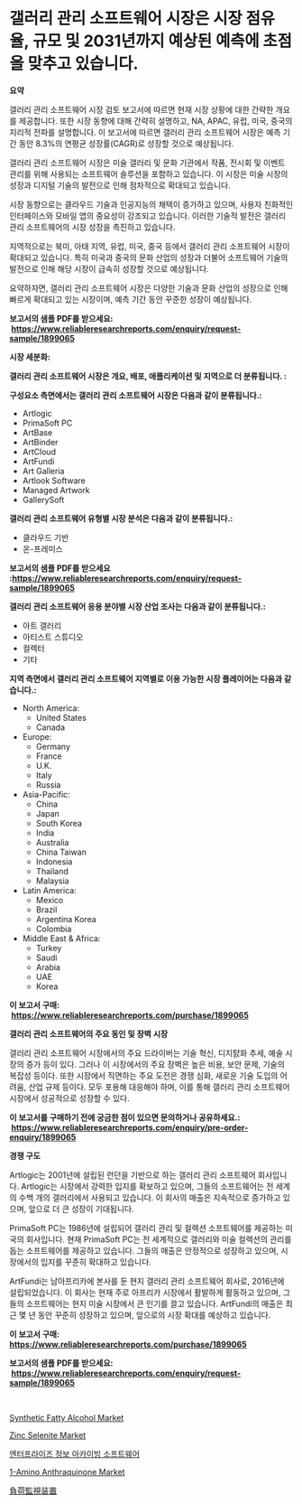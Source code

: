 <p><h1>갤러리 관리 소프트웨어 시장은 시장 점유율, 규모 및 2031년까지 예상된 예측에 초점을 맞추고 있습니다.</h1></p><p><strong>요약</strong></p>
<p><p>갤러리 관리 소프트웨어 시장 검토 보고서에 따르면 현재 시장 상황에 대한 간략한 개요를 제공합니다. 또한 시장 동향에 대해 간략히 설명하고, NA, APAC, 유럽, 미국, 중국의 지리적 전파를 설명합니다. 이 보고서에 따르면 갤러리 관리 소프트웨어 시장은 예측 기간 동안 8.3%의 연평균 성장률(CAGR)로 성장할 것으로 예상됩니다.</p><p>갤러리 관리 소프트웨어 시장은 미술 갤러리 및 문화 기관에서 작품, 전시회 및 이벤트 관리를 위해 사용되는 소프트웨어 솔루션을 포함하고 있습니다. 이 시장은 미술 시장의 성장과 디지털 기술의 발전으로 인해 점차적으로 확대되고 있습니다.</p><p>시장 동향으로는 클라우드 기술과 인공지능의 채택이 증가하고 있으며, 사용자 친화적인 인터페이스와 모바일 앱의 중요성이 강조되고 있습니다. 이러한 기술적 발전은 갤러리 관리 소프트웨어의 시장 성장을 촉진하고 있습니다.</p><p>지역적으로는 북미, 아태 지역, 유럽, 미국, 중국 등에서 갤러리 관리 소프트웨어 시장이 확대되고 있습니다. 특히 미국과 중국의 문화 산업의 성장과 더불어 소프트웨어 기술의 발전으로 인해 해당 시장이 급속히 성장할 것으로 예상됩니다.</p><p>요약하자면, 갤러리 관리 소프트웨어 시장은 다양한 기술과 문화 산업의 성장으로 인해 빠르게 확대되고 있는 시장이며, 예측 기간 동안 꾸준한 성장이 예상됩니다.</p></p>
<p><strong>보고서의 샘플 PDF를 받으세요: &nbsp;<a href="https://www.reliableresearchreports.com/enquiry/request-sample/1899065">https://www.reliableresearchreports.com/enquiry/request-sample/1899065</a></strong></p>
<p><strong>시장 세분화:</strong></p>
<p><strong> 갤러리 관리 소프트웨어 시장은 개요, 배포, 애플리케이션 및 지역으로 더 분류됩니다. :</strong></p>
<p><strong>구성요소 측면에서는 갤러리 관리 소프트웨어 시장은 다음과 같이 분류됩니다.:</strong></p>
<p><ul><li>Artlogic</li><li>PrimaSoft PC</li><li>ArtBase</li><li>ArtBinder</li><li>ArtCloud</li><li>ArtFundi</li><li>Art Galleria</li><li>Artlook Software</li><li>Managed Artwork</li><li>GallerySoft</li></ul></p>
<p><strong> 갤러리 관리 소프트웨어 유형별 시장 분석은 다음과 같이 분류됩니다.:</strong></p>
<p><ul><li>클라우드 기반</li><li>온-프레미스</li></ul></p>
<p><strong>보고서의 샘플 PDF를 받으세요 :<a href="https://www.reliableresearchreports.com/enquiry/request-sample/1899065">https://www.reliableresearchreports.com/enquiry/request-sample/1899065</a></strong></p>
<p><strong> 갤러리 관리 소프트웨어 응용 분야별 시장 산업 조사는 다음과 같이 분류됩니다.:</strong></p>
<p><ul><li>아트 갤러리</li><li>아티스트 스튜디오</li><li>컬렉터</li><li>기타</li></ul></p>
<p><strong>지역 측면에서 갤러리 관리 소프트웨어 지역별로 이용 가능한 시장 플레이어는 다음과 같습니다.:</strong></p>
<p><ul>
    <li>
        North America:
        <ul>
            <li>United States</li>
            <li>Canada</li>
        </ul>
    </li>
    <li>
        Europe:
        <ul>
            <li>Germany</li>
            <li>France</li>
            <li>U.K.</li>
            <li>Italy</li>
            <li>Russia</li>
        </ul>
    </li>
    <li>
        Asia-Pacific:
        <ul>
            <li>China</li>
            <li>Japan</li>
            <li>South Korea</li>
            <li>India</li>
            <li>Australia</li>
            <li>China Taiwan</li>
            <li>Indonesia</li>
            <li>Thailand</li>
            <li>Malaysia</li>
        </ul>
    </li>
    <li>
        Latin America:
        <ul>
            <li>Mexico</li>
            <li>Brazil</li>
            <li>Argentina Korea</li>
            <li>Colombia</li>
        </ul>
    </li>
    <li>
        Middle East & Africa:
        <ul>
            <li>Turkey</li>
            <li>Saudi</li>
            <li>Arabia</li>
            <li>UAE</li>
            <li>Korea</li>
        </ul>
    </li>
    </ul></p>
<p><strong>이 보고서 구매: &nbsp;<a href="https://www.reliableresearchreports.com/purchase/1899065">https://www.reliableresearchreports.com/purchase/1899065</a></strong></p>
<p><strong>갤러리 관리 소프트웨어의 주요 동인 및 장벽 시장</strong></p>
<p><p>갤러리 관리 소프트웨어 시장에서의 주요 드라이버는 기술 혁신, 디지턄화 추세, 예술 시장의 증가 등이 있다. 그러나 이 시장에서의 주요 장벽은 높은 비용, 보안 문제, 기술의 복잡성 등이다. 또한 시장에서 직면하는 주요 도전은 경쟁 심화, 새로운 기술 도입의 어려움, 산업 규제 등이다. 모두 포용해 대응해야 하며, 이를 통해 갤러리 관리 소프트웨어 시장에서 성공적으로 성장할 수 있다.</p></p>
<p><strong>이 보고서를 구매하기 전에 궁금한 점이 있으면 문의하거나 공유하세요.: &nbsp;<a href="https://www.reliableresearchreports.com/enquiry/pre-order-enquiry/1899065">https://www.reliableresearchreports.com/enquiry/pre-order-enquiry/1899065</a></strong></p>
<p><strong>경쟁 구도</strong></p>
<p><p>Artlogic는 2001년에 설립된 런던을 기반으로 하는 갤러리 관리 소프트웨어 회사입니다. Artlogic는 시장에서 강력한 입지를 확보하고 있으며, 그들의 소프트웨어는 전 세계의 수백 개의 갤러리에서 사용되고 있습니다. 이 회사의 매출은 지속적으로 증가하고 있으며, 앞으로 더 큰 성장이 기대됩니다.</p><p>PrimaSoft PC는 1986년에 설립되어 갤러리 관리 및 컬렉션 소프트웨어를 제공하는 미국의 회사입니다. 현재 PrimaSoft PC는 전 세계적으로 갤러리와 미술 컬렉션의 관리를 돕는 소프트웨어를 제공하고 있습니다. 그들의 매출은 안정적으로 성장하고 있으며, 시장에서의 입지를 꾸준히 확대하고 있습니다.</p><p>ArtFundi는 남아프리카에 본사를 둔 현지 갤러리 관리 소프트웨어 회사로, 2016년에 설립되었습니다. 이 회사는 현재 주로 아프리카 시장에서 활발하게 활동하고 있으며, 그들의 소프트웨어는 현지 미술 시장에서 큰 인기를 끌고 있습니다. ArtFundi의 매출은 최근 몇 년 동안 꾸준히 성장하고 있으며, 앞으로의 시장 확대를 예상하고 있습니다.</p></p>
<p><strong>이 보고서 구매: &nbsp; <a href="https://www.reliableresearchreports.com/purchase/1899065">https://www.reliableresearchreports.com/purchase/1899065</a></strong></p>
<p><strong>보고서의 샘플 PDF를 받으세요: &nbsp;<a href="https://www.reliableresearchreports.com/enquiry/request-sample/1899065">https://www.reliableresearchreports.com/enquiry/request-sample/1899065</a></strong><strong></strong></p>
<p>&nbsp;</p>
<p><p><a href="https://github.com/provorikovar/Market-Research-Report-List-3/blob/main/synthetic-fatty-alcohol-market.md">Synthetic Fatty Alcohol Market</a></p><p><a href="https://issuu.com/reportprime-2/docs/zinc-selenite-market-size-2030.pptx">Zinc Selenite Market</a></p><p><a href="https://github.com/oajzkywllm460/Market-Research-Report-List-1/blob/main/69275131512.md">엔터프라이즈 정보 아카이빙 소프트웨어</a></p><p><a href="https://github.com/CliffMedina6/Market-Research-Report-List-4/blob/main/1-amino-anthraquinone-market.md">1-Amino Anthraquinone Market</a></p><p><a href="https://github.com/cbigkbh02719/Market-Research-Report-List-1/blob/main/41828541851.md">負荷監視装置</a></p></p>